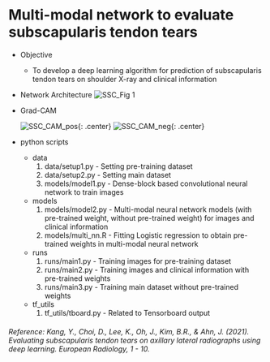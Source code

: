 # Multi-modal network to evaluate subscapularis tendon tears

- Objective
   - To develop a deep learning algorithm for prediction of subscapularis tendon tears on shoulder X-ray and clinical information

- Network Architecture
   ![SSC_Fig 1](https://user-images.githubusercontent.com/49828672/128472304-1b46338d-985b-4ada-9d7f-28e0bfa3fb46.png)

- Grad-CAM

   ![SSC_CAM_pos](https://user-images.githubusercontent.com/49828672/128472829-80de179f-f8c3-4620-b0a7-fa3b18cca997.png){: .center}
   ![SSC_CAM_neg](https://user-images.githubusercontent.com/49828672/128472837-fb6b8d8d-b7d0-47f3-9a6d-1f7ea184588d.png){: .center}

- python scripts
   - data
      1. data/setup1.py       - Setting pre-training dataset
      2. data/setup2.py       - Setting main dataset
      3. models/model1.py     - Dense-block based convolutional neural network to train images
   - models
      1. models/model2.py     - Multi-modal neural network models (with pre-trained weight, without pre-trained weight) for images and clinical information
      2. models/multi_nn.R    - Fitting Logistic regression to obtain pre-trained weights in multi-modal neural network
   - runs
      1. runs/main1.py        - Training images for pre-training dataset 
      2. runs/main2.py        - Training images and clinical information with pre-trained weights
      3. runs/main3.py        - Training main dataset without pre-trained weights
   - tf_utils
      1. tf_utils/tboard.py   - Related to Tensorboard output

###### Reference: Kang, Y., Choi, D., Lee, K., Oh, J., Kim, B.R., & Ahn, J. (2021). Evaluating subscapularis tendon tears on axillary lateral radiographs using deep learning. European Radiology, 1 - 10.
